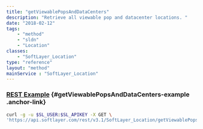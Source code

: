 ```yaml
---
title: "getViewablePopsAndDataCenters"
description: "Retrieve all viewable pop and datacenter locations. "
date: "2018-02-12"
tags:
    - "method"
    - "sldn"
    - "Location"
classes:
    - "SoftLayer_Location"
type: "reference"
layout: "method"
mainService : "SoftLayer_Location"
---
```


### [REST Example](#getViewablePopsAndDataCenters-example) <a href="/article/rest/"><i class="fas fa-question"></i></a> {#getViewablePopsAndDataCenters-example .anchor-link} 
```bash
curl -g -u $SL_USER:$SL_APIKEY -X GET \
'https://api.softlayer.com/rest/v3.1/SoftLayer_Location/getViewablePopsAndDataCenters'
```
